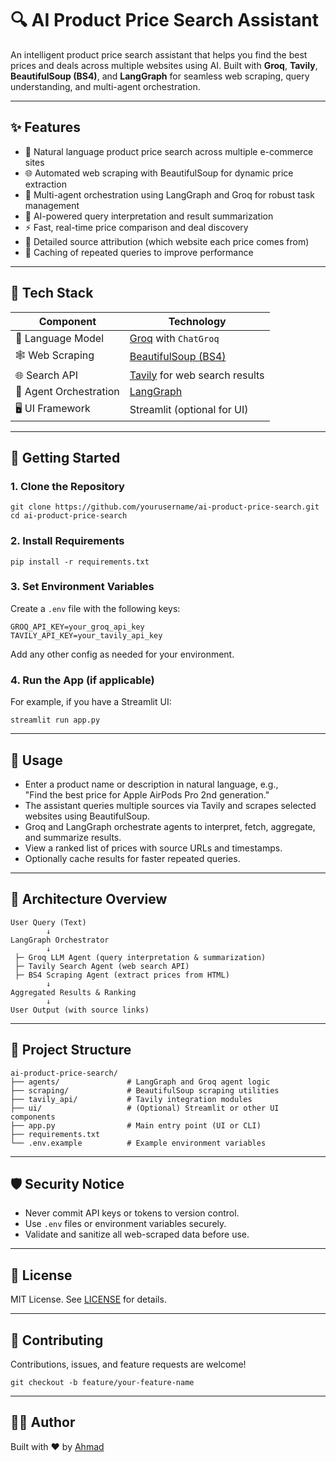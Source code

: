 # 🔍 AI Product Price Search Assistant

An intelligent product price search assistant that helps you find the best prices and deals across multiple websites using AI. Built with **Groq**, **Tavily**, **BeautifulSoup (BS4)**, and **LangGraph** for seamless web scraping, query understanding, and multi-agent orchestration.

---

## ✨ Features

- 🔎 Natural language product price search across multiple e-commerce sites  
- 🌐 Automated web scraping with BeautifulSoup for dynamic price extraction  
- 🤖 Multi-agent orchestration using LangGraph and Groq for robust task management  
- 🧠 AI-powered query interpretation and result summarization  
- ⚡ Fast, real-time price comparison and deal discovery  
- 📄 Detailed source attribution (which website each price comes from)  
- 🔄 Caching of repeated queries to improve performance  

---

## 🧰 Tech Stack

| Component           | Technology                                  |
|---------------------|---------------------------------------------|
| 🤖 Language Model    | [Groq](https://groq.com/) with `ChatGroq`  |
| 🕸️ Web Scraping     | [BeautifulSoup (BS4)](https://www.crummy.com/software/BeautifulSoup/) |
| 🌐 Search API       | [Tavily](https://tavily.com/) for web search results |
| 🔗 Agent Orchestration | [LangGraph](https://langgraph.com/)        |
| 🖥️ UI Framework     | Streamlit (optional for UI)                  |

---

## 🚀 Getting Started

### 1. Clone the Repository

    git clone https://github.com/yourusername/ai-product-price-search.git
    cd ai-product-price-search

### 2. Install Requirements

    pip install -r requirements.txt

### 3. Set Environment Variables

Create a `.env` file with the following keys:

    GROQ_API_KEY=your_groq_api_key
    TAVILY_API_KEY=your_tavily_api_key

Add any other config as needed for your environment.

### 4. Run the App (if applicable)

For example, if you have a Streamlit UI:

    streamlit run app.py

---

## 💬 Usage

- Enter a product name or description in natural language, e.g.,  
  "Find the best price for Apple AirPods Pro 2nd generation."  
- The assistant queries multiple sources via Tavily and scrapes selected websites using BeautifulSoup.  
- Groq and LangGraph orchestrate agents to interpret, fetch, aggregate, and summarize results.  
- View a ranked list of prices with source URLs and timestamps.  
- Optionally cache results for faster repeated queries.  

---

## 🧠 Architecture Overview

    User Query (Text)
            ↓
    LangGraph Orchestrator
            ↓
     ├─ Groq LLM Agent (query interpretation & summarization)
     ├─ Tavily Search Agent (web search API)
     ├─ BS4 Scraping Agent (extract prices from HTML)
            ↓
    Aggregated Results & Ranking
            ↓
    User Output (with source links)

---

## 📁 Project Structure

    ai-product-price-search/
    ├── agents/               # LangGraph and Groq agent logic
    ├── scraping/             # BeautifulSoup scraping utilities
    ├── tavily_api/           # Tavily integration modules
    ├── ui/                   # (Optional) Streamlit or other UI components
    ├── app.py                # Main entry point (UI or CLI)
    ├── requirements.txt
    └── .env.example          # Example environment variables

---

## 🛡️ Security Notice

- Never commit API keys or tokens to version control.  
- Use `.env` files or environment variables securely.  
- Validate and sanitize all web-scraped data before use.  

---

## 📄 License

MIT License. See [LICENSE](LICENSE) for details.

---

## 🤝 Contributing

Contributions, issues, and feature requests are welcome!

    git checkout -b feature/your-feature-name

---

## 👨‍💻 Author

Built with ❤️ by [Ahmad](https://github.com/malikahmadmukhtar)

